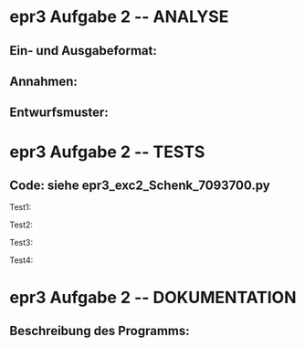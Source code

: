 # epr3 Aufgabe 2 -- ANALYSE

Ein- und Ausgabeformat:
------------------------------

Annahmen:
------------------------------

Entwurfsmuster:
------------------------------


# epr3 Aufgabe 2 -- TESTS
Code: siehe epr3_exc2_Schenk_7093700.py
------------------------------
Test1:

Test2:

Test3:

Test4: 

# epr3 Aufgabe 2 -- DOKUMENTATION
Beschreibung des Programms:
------------------------------

